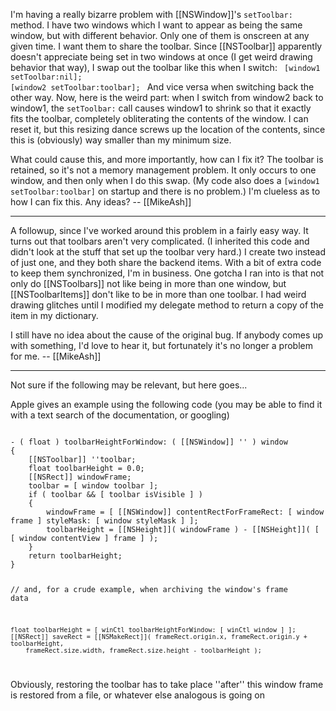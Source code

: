 

I'm having a really bizarre problem with [[NSWindow]]'s <code>setToolbar:</code> method. I have two windows which I want to appear as being the same window, but with different behavior. Only one of them is onscreen at any given time. I want them to share the toolbar. Since [[NSToolbar]] apparently doesn't appreciate being set in two windows at once (I get weird drawing behavior that way), I swap out the toolbar like this when I switch:
<code>
[window1 setToolbar:nil];
[window2 setToolbar:toolbar];
</code>
And vice versa when switching back the other way. Now, here is the weird part: when I switch from window2 back to window1, the <code>setToolbar:</code> call causes window1 to shrink so that it exactly fits the toolbar, completely obliterating the contents of the window. I can reset it, but this resizing dance screws up the location of the contents, since this is (obviously) way smaller than my minimum size.

What could cause this, and more importantly, how can I fix it? The toolbar is retained, so it's not a memory management problem. It only occurs to one window, and then only when I do this swap. (My code also does a <code>[window1 setToolbar:toolbar]</code> on startup and there is no problem.) I'm clueless as to how I can fix this. Any ideas? -- [[MikeAsh]]

----

A followup, since I've worked around this problem in a fairly easy way. It turns out that toolbars aren't very complicated. (I inherited this code and didn't look at the stuff that set up the toolbar very hard.) I create two instead of just one, and they both share the backend items. With a bit of extra code to keep them synchronized, I'm in business. One gotcha I ran into is that not only do [[NSToolbars]] not like being in more than one window, but [[NSToolbarItems]] don't like to be in more than one toolbar. I had weird drawing glitches until I modified my delegate method to return a copy of the item in my dictionary.

I still have no idea about the cause of the original bug. If anybody comes up with something, I'd love to hear it, but fortunately it's no longer a problem for me. -- [[MikeAsh]]

----

Not sure if the following may be relevant, but here goes...

Apple gives an example using the following code (you may be able to find it with a text search of the documentation, or googling)

<code>
- ( float ) toolbarHeightForWindow: ( [[NSWindow]] '' ) window
{
	[[NSToolbar]] ''toolbar;
	float toolbarHeight = 0.0;
	[[NSRect]] windowFrame;
	toolbar = [ window toolbar ];
	if ( toolbar && [ toolbar isVisible ] )
	{
		windowFrame = [ [[NSWindow]] contentRectForFrameRect: [ window frame ] styleMask: [ window styleMask ] ];
		toolbarHeight = [[NSHeight]]( windowFrame ) - [[NSHeight]]( [ [ window contentView ] frame ] );
	}
	return toolbarHeight;
}

// and, for a crude example, when archiving the window's frame data

	float toolbarHeight = [ winCtl toolbarHeightForWindow: [ winCtl window ] ];
	[[NSRect]] saveRect = [[NSMakeRect]]( frameRect.origin.x, frameRect.origin.y + toolbarHeight,
		frameRect.size.width, frameRect.size.height - toolbarHeight );

</code>

Obviously, restoring the toolbar has to take place ''after'' this window frame is restored from a file, or whatever else analogous is going on